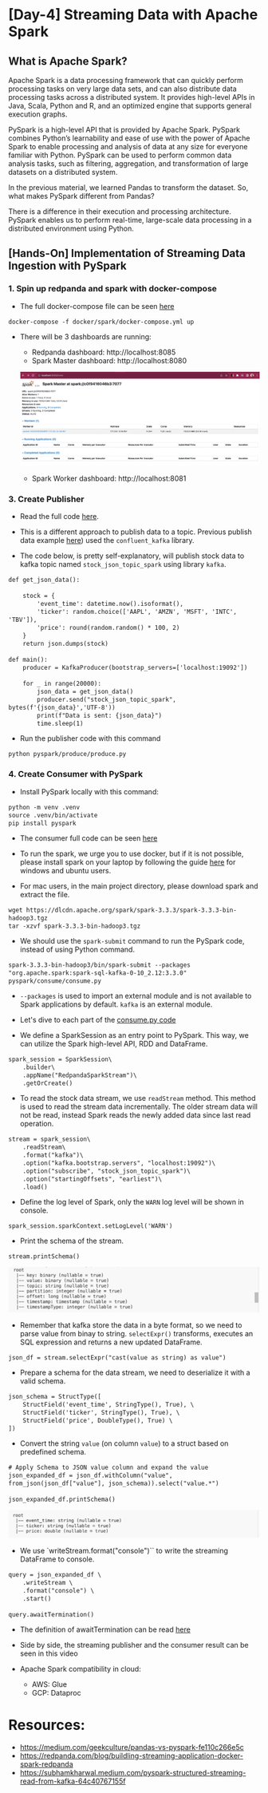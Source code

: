 # [Day-4] Streaming Data with Apache Spark

## What is Apache Spark? 

Apache Spark is a data processing framework that can quickly perform processing tasks on very large data sets, and can also distribute data processing tasks across a distributed system.  It provides high-level APIs in Java, Scala, Python and R, and an optimized engine that supports general execution graphs.

PySpark is a high-level API that is provided by Apache Spark. PySpark combines Python’s learnability and ease of use with the power of Apache Spark to enable processing and analysis of data at any size for everyone familiar with Python. PySpark can be used to perform common data analysis tasks, such as filtering, aggregation, and transformation of large datasets on a distributed system.

In the previous material, we learned Pandas to transform the dataset. So, what makes PySpark different from Pandas? 

There is a difference in their execution and processing architecture. PySpark enables us to perform real-time, large-scale data processing in a distributed environment using Python. 

## [Hands-On] Implementation of Streaming Data Ingestion with PySpark 

### 1. Spin up redpanda and spark with docker-compose

- The full docker-compose file can be seen [here](./docker/spark/docker-compose.yml)

```
docker-compose -f docker/spark/docker-compose.yml up
```

- There will be 3 dashboards are running: 
    - Redpanda dashboard: http://localhost:8085 
    - Spark Master dashboard: http://localhost:8080

    ![](./img/spark-master-dashboard.png)

    - Spark Worker dashboard: http://localhost:8081

### 3. Create Publisher

- Read the full code [here](./pyspark/produce/produce.py).

- This is a different approach to publish data to a topic. Previous publish data example [here](./pubsub/json/produce.py)) used the `confluent_kafka` library.

- The code below, is pretty self-explanatory, will publish stock data to kafka topic named `stock_json_topic_spark` using library `kafka`. 

```
def get_json_data():

    stock = {
        'event_time': datetime.now().isoformat(),
        'ticker': random.choice(['AAPL', 'AMZN', 'MSFT', 'INTC', 'TBV']),
        'price': round(random.random() * 100, 2)
    }
    return json.dumps(stock) 

def main():
    producer = KafkaProducer(bootstrap_servers=['localhost:19092'])

    for _ in range(20000):
        json_data = get_json_data()
        producer.send("stock_json_topic_spark", bytes(f'{json_data}','UTF-8'))
        print(f"Data is sent: {json_data}")
        time.sleep(1)

```

- Run the publisher code with this command

```
python pyspark/produce/produce.py
```

### 4. Create Consumer with PySpark

- Install PySpark locally with this command:

```
python -m venv .venv
source .venv/bin/activate
pip install pyspark
```



- The consumer full code can be seen [here](./pyspark/consume/consume.py)

- To run the spark, we urge you to use docker, but if it is not possible, please install spark on your laptop by following the guide [here](https://kontext.tech/article/560/apache-spark-301-installation-on-linux-guide) for windows and ubuntu users.

- For mac users, in the main project directory, please download spark and extract the file. 
```
wget https://dlcdn.apache.org/spark/spark-3.3.3/spark-3.3.3-bin-hadoop3.tgz
tar -xzvf spark-3.3.3-bin-hadoop3.tgz
```

- We should use the `spark-submit` command to run the PySpark code, instead of using Python command.

```
spark-3.3.3-bin-hadoop3/bin/spark-submit --packages "org.apache.spark:spark-sql-kafka-0-10_2.12:3.3.0" pyspark/consume/consume.py

```

- `--packages` is used to import an external module and is not available to Spark applications by default. `kafka` is an external module. 

- Let's dive to each part of the [consume.py code](./pyspark/consume/consume.py)

- We define a SparkSession as an entry point to PySpark. This way, we can utilize the Spark high-level API, RDD and DataFrame.

```
spark_session = SparkSession\
    .builder\
    .appName("RedpandaSparkStream")\
    .getOrCreate()

```

- To read the stock data stream, we use `readStream` method. This method is used to read the stream data incrementally. The older stream data will not be read, instead Spark reads the newly added data since last read operation.

```
stream = spark_session\
    .readStream\
    .format("kafka")\
    .option("kafka.bootstrap.servers", "localhost:19092")\
    .option("subscribe", "stock_json_topic_spark")\
    .option("startingOffsets", "earliest")\
    .load()
```

- Define the log level of Spark, only the `WARN` log level will be shown in console.

```
spark_session.sparkContext.setLogLevel('WARN')
```

- Print the schema of the stream.

```
stream.printSchema()

```
![](./img/schema_stream.png)

- Remember that kafka store the data in a byte format, so we need to parse value from binay to string. `selectExpr()` transforms, executes an SQL expression and returns a new updated DataFrame.

```
json_df = stream.selectExpr("cast(value as string) as value")
```

- Prepare a schema for the data stream, we need to deserialize it with a valid schema.

```
json_schema = StructType([
    StructField('event_time', StringType(), True), \
    StructField('ticker', StringType(), True), \
    StructField('price', DoubleType(), True) \
])
```


- Convert the string `value` (on column `value`) to a struct based on predefined schema.

```
# Apply Schema to JSON value column and expand the value
json_expanded_df = json_df.withColumn("value", from_json(json_df["value"], json_schema)).select("value.*") 

json_expanded_df.printSchema()
```

![](./img/schema_value.png)

- We use `writeStream.format("console")`` to write the streaming DataFrame to console. 


```
query = json_expanded_df \
    .writeStream \
    .format("console") \
    .start()

query.awaitTermination()

```

- The definition of awaitTermination can be read [here](https://spark.apache.org/docs/3.1.1/api/python/reference/api/pyspark.sql.streaming.StreamingQuery.awaitTermination.html)

- Side by side, the streaming publisher and the consumer result can be seen in this video

- Apache Spark compatibility in cloud: 
    - AWS: Glue
    - GCP: Dataproc

# Resources:
- https://medium.com/geekculture/pandas-vs-pyspark-fe110c266e5c
- https://redpanda.com/blog/buildling-streaming-application-docker-spark-redpanda 
- https://subhamkharwal.medium.com/pyspark-structured-streaming-read-from-kafka-64c40767155f